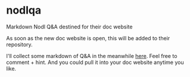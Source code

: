 # nodlqa
Markdown Nodl Q&amp;A destined for their doc website 

As soon as the new doc website is open, this will be added to their repository.

I'll collect some markdown of Q&A in the meanwhile [here](/Q-and-A.md). Feel free to comment + hint. And you could pull it into your doc website anytime you like.

